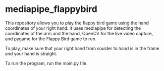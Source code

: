 # mediapipe_flappybird
This repository allows you to play the flappy bird game using the hand coordinates of your right hand. It uses mediapipe for detecting the coordinates of the arm and the hand, OpenCV for the live video capture, and pygame for the Flappy Bird game to run.

To play, make sure that your right hand from soulder to hand is in the frame and your hand is straight.

To run the program, run the main.py file.
